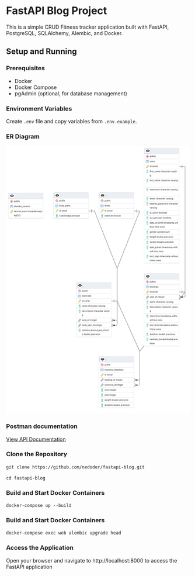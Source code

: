 # FastAPI Blog Project

This is a simple CRUD Fitness tracker application built with FastAPI, PostgreSQL, SQLAlchemy, Alembic, and Docker.

## Setup and Running

### Prerequisites

- Docker
- Docker Compose
- pgAdmin (optional, for database management)

### Environment Variables

Create  `.env` file and copy variables from `.env.example`.


### ER Diagram

![Er diagram](er.png)

### Postman documentation

[View API Documentation](https://documenter.getpostman.com/view/31603076/2sA3rzKsYk)

### Clone the Repository

```
git clone https://github.com/nedoder/fastapi-blog.git
```

```
cd fastapi-blog
```

### Build and Start Docker Containers

```
docker-compose up --build
```

### Build and Start Docker Containers

```
docker-compose exec web alembic upgrade head
```

### Access the Application

Open your browser and navigate to http://localhost:8000 to access the FastAPI application
